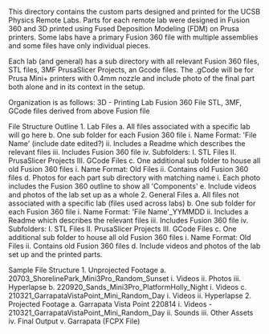 This directory contains the custom parts designed and printed for the UCSB Physics Remote Labs. Parts for each remote lab were designed in Fusion 360 and 3D printed using Fused Deposition Modeling (FDM) on Prusa printers. Some labs have a primary Fusion 360 file with multiple assemblies and some files have only individual pieces.

Each lab (and general) has a sub directory with all relevant Fusion 360 files, STL files, 3MF PrusaSlicer Projects, an Gcode files. The .gCode will be for Prusa Mini+ printers with 0.4mm nozzle and include photo of the final part both alone and in its context in the setup.

Organization is as follows:
3D - Printing
  Lab
    Fusion 360 File
	STL, 3MF, GCode files derived from above Fusion file



File Structure Outline
	1. Lab Files
		a. All files associated with a specific lab will go here
		b. One sub folder for each Fusion 360 file
			i. Name Format: 'File Name' (include date edited?)
			ii. Includes a Readme which describes the relevant files
			iii. Includes Fusion 360 file
			iv. Subfolders:
				I. STL Files
				II. PrusaSlicer Projects
				III. GCode Files
		c. One additional sub folder to house all old Fusion 360 files
			i. Name Format: Old Files
			ii. Contains old Fusion 360 files
		d. Photos for each part sub directory with matching name
			i. Each photo includes the Fusion 360 outline to show all 'Components'
		e. Include videos and photos of the lab set up as a whole
	2. General Files 
		a. All files not associated with a specific lab (files used across labs)
		b. One sub folder for each Fusion 360 file
			i. Name Format: 'File Name'_YYMMDD
			ii. Includes a Readme which describes the relevant files
			iii. Includes Fusion 360 file
			iv. Subfolders:
				I. STL Files
				II. PrusaSlicer Projects
				III. GCode Files
		c. One additional sub folder to house all old Fusion 360 files
			i. Name Format: Old Files
			ii. Contains old Fusion 360 files
		d. Include videos and photos of the lab set up and the printed parts.



Sample File Structure
	1. Unprojected Footage
		a. 20703_ShorelinePark_Mini3Pro_Random_Sunset
			i. Videos
			ii. Photos
			iii. Hyperlapse
		b. 220920_Sands_Mini3Pro_PlatformHolly_Night
			i. Videos
		c. 210321_GarrapataVistaPoint_Mini_Random_Day
			i. Videos
			ii. Hyperlapse
	2. Projected Footage 
		a. Garrapata Vista Point 220814
			i. Videos
				- 210321_GarrapataVistaPoint_Mini_Random_Day
			ii. Sounds
			iii. Other Assets
			iv. Final Output
			v. Garrapata (FCPX File)




